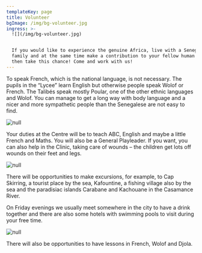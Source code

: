 ```yaml
---
templateKey: page
title: Volunteer
bgImage: /img/bg-volunteer.jpg
ingress: >-
  ![](/img/bg-volunteer.jpg)


  If you would like to experience the genuine Africa, live with a Senegalese
  family and at the same time make a contribution to your fellow human beings,
  then take this chance! Come and work with us!
---
```

To speak French, which is the national language, is not necessary. The pupils in the “Lycee” learn English but otherwise people speak Wolof or French. The Talibés speak mostly Poular, one of the other ethnic languages and Wolof. You can manage to get a long way with body language and a nicer and more sympathetic people than the Senegalese are not easy to find.

![null](/img/volontär-3.jpg)

Your duties at the Centre will be to teach ABC, English and maybe a little French and Maths. You will also be a General Playleader. If you want, you can also help in the Clinic, taking care of wounds – the children get lots off wounds on their feet and legs.

![null](/img/volontär-2.jpg)

There will be opportunities to make excursions, for example, to Cap Skirring, a tourist place by the sea, Kafountine, a fishing village also by the sea and the paradisiac islands Carabane and Kachouane in the Casamance River.

On Friday evenings we usually meet somewhere in the city to have a drink together and there are also some hotels with swimming pools to visit during your free time.

![null](/img/mat-4.jpg)

There will also be opportunities to have lessons in French, Wolof and Djola.
